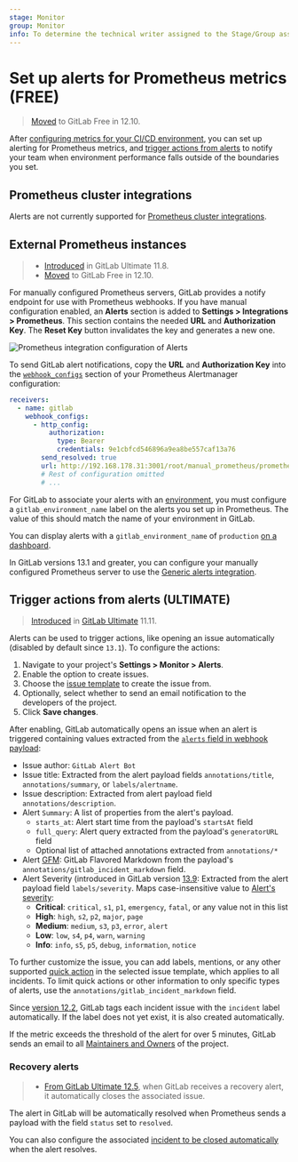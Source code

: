 ```yaml
---
stage: Monitor
group: Monitor
info: To determine the technical writer assigned to the Stage/Group associated with this page, see https://about.gitlab.com/handbook/engineering/ux/technical-writing/#assignments
---
```


# Set up alerts for Prometheus metrics **(FREE)**

> [Moved](https://gitlab.com/gitlab-org/gitlab/-/issues/42640) to GitLab Free in 12.10.

After [configuring metrics for your CI/CD environment](index.md), you can set up
alerting for Prometheus metrics, and
[trigger actions from alerts](#trigger-actions-from-alerts) to notify
your team when environment performance falls outside of the boundaries you set.

## Prometheus cluster integrations

Alerts are not currently supported for [Prometheus cluster integrations](../../user/clusters/integrations.md).

## External Prometheus instances

> - [Introduced](https://gitlab.com/gitlab-org/gitlab/-/issues/9258) in GitLab Ultimate 11.8.
> - [Moved](https://gitlab.com/gitlab-org/gitlab/-/issues/42640) to GitLab Free in 12.10.

For manually configured Prometheus servers, GitLab provides a notify endpoint for
use with Prometheus webhooks. If you have manual configuration enabled, an
**Alerts** section is added to **Settings > Integrations > Prometheus**.
This section contains the needed **URL** and **Authorization Key**. The
**Reset Key** button invalidates the key and generates a new one.

![Prometheus integration configuration of Alerts](img/prometheus_integration_alerts.png)

To send GitLab alert notifications, copy the **URL** and **Authorization Key** into the
[`webhook_configs`](https://prometheus.io/docs/alerting/latest/configuration/#webhook_config)
section of your Prometheus Alertmanager configuration:

```yaml
receivers:
  - name: gitlab
    webhook_configs:
      - http_config:
          authorization:
            type: Bearer
            credentials: 9e1cbfcd546896a9ea8be557caf13a76
        send_resolved: true
        url: http://192.168.178.31:3001/root/manual_prometheus/prometheus/alerts/notify.json
        # Rest of configuration omitted
        # ...
```

For GitLab to associate your alerts with an [environment](../../ci/environments/index.md),
you must configure a `gitlab_environment_name` label on the alerts you set up in
Prometheus. The value of this should match the name of your environment in GitLab.

You can display alerts with a `gitlab_environment_name` of `production`
[on a dashboard](../../user/operations_dashboard/index.md#adding-a-project-to-the-dashboard).

In GitLab versions 13.1 and greater, you can configure your manually configured
Prometheus server to use the
[Generic alerts integration](../incident_management/integrations.md).

## Trigger actions from alerts **(ULTIMATE)**

> [Introduced](https://gitlab.com/gitlab-org/gitlab/-/issues/4925) in [GitLab Ultimate](https://about.gitlab.com/pricing/) 11.11.

Alerts can be used to trigger actions, like opening an issue automatically
(disabled by default since `13.1`). To configure the actions:

1. Navigate to your project's **Settings > Monitor > Alerts**.
1. Enable the option to create issues.
1. Choose the [issue template](../../user/project/description_templates.md) to create the issue from.
1. Optionally, select whether to send an email notification to the developers of the project.
1. Click **Save changes**.

After enabling, GitLab automatically opens an issue when an alert is triggered containing
values extracted from the [`alerts` field in webhook payload](https://prometheus.io/docs/alerting/latest/configuration/#webhook_config):

- Issue author: `GitLab Alert Bot`
- Issue title: Extracted from the alert payload fields `annotations/title`, `annotations/summary`, or `labels/alertname`.
- Issue description: Extracted from alert payload field `annotations/description`.
- Alert `Summary`: A list of properties from the alert's payload.
  - `starts_at`: Alert start time from the payload's `startsAt` field
  - `full_query`: Alert query extracted from the payload's `generatorURL` field
  - Optional list of attached annotations extracted from `annotations/*`
- Alert [GFM](../../user/markdown.md): GitLab Flavored Markdown from the payload's `annotations/gitlab_incident_markdown` field.
- Alert Severity (introduced in GitLab version [13.9](https://gitlab.com/gitlab-org/gitlab/-/merge_requests/50871):
  Extracted from the alert payload field `labels/severity`. Maps case-insensitive
  value to [Alert's severity](../incident_management/alerts.md#alert-severity):
  - **Critical**: `critical`, `s1`, `p1`, `emergency`, `fatal`, or any value not in this list
  - **High**: `high`, `s2`, `p2`, `major`, `page`
  - **Medium**: `medium`, `s3`, `p3`, `error`, `alert`
  - **Low**: `low`, `s4`, `p4`, `warn`, `warning`
  - **Info**: `info`, `s5`, `p5`, `debug`, `information`, `notice`

To further customize the issue, you can add labels, mentions, or any other supported
[quick action](../../user/project/quick_actions.md) in the selected issue template,
which applies to all incidents. To limit quick actions or other information to
only specific types of alerts, use the `annotations/gitlab_incident_markdown` field.

Since [version 12.2](https://gitlab.com/gitlab-org/gitlab-foss/-/issues/63373),
GitLab tags each incident issue with the `incident` label automatically. If the label
does not yet exist, it is also created automatically.

If the metric exceeds the threshold of the alert for over 5 minutes, GitLab sends
an email to all [Maintainers and Owners](../../user/permissions.md#project-members-permissions)
of the project.

### Recovery alerts

> - [From GitLab Ultimate 12.5](https://gitlab.com/gitlab-org/gitlab/-/issues/13401), when GitLab receives a recovery alert, it automatically closes the associated issue.

The alert in GitLab will be automatically resolved when Prometheus
sends a payload with the field `status` set to `resolved`.

You can also configure the associated [incident to be closed automatically](../incident_management/incidents.md#automatically-close-incidents-via-recovery-alerts) when the alert resolves.
